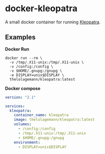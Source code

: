 # docker-kleopatra

A small docker container for running [Kleopatra](https://github.com/KDE/kleopatra). 

## Examples

**Docker Run**
```shell
docker run --rm \
  -v /tmp/.X11-unix:/tmp/.X11-unix \
  -v /config:/config \
  -v $HOME/.gnupg:/gnupg \
  -e DISPLAY=unix$DISPLAY \
  thelolagemann/kleopatra:latest
```

**Docker compose**
```yaml
version: "2.1"

services:
  kleopatra:
    container_name: kleopatra
    image: thelolagemann/kleopatra:latest
    volumes:
      - /config:/config
      - /tmp/.X11-unix:/tmp/.X11-unix
      - $HOME/.gnupg:/gnupg
    environment:
      - DISPLAY=unix$DISPLAY
```
